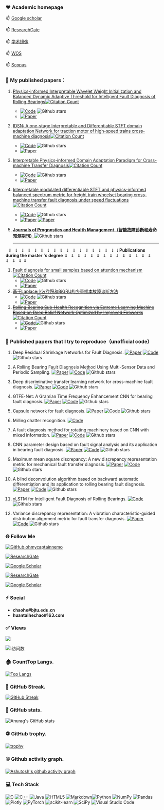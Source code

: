 <!--
**liguge/liguge** is a ✨ _special_ ✨ repository because its `README.md` (this file) appears on your GitHub profile.


<h1 align="center"><img src="https://media.giphy.com/media/1nctTrbXXmMHUVAaOo/giphy.gif" width="100%"></h1>

<h1 align="center">Hi <img src="https://media.giphy.com/media/RzqkoOmhuh86XsECvl/giphy.gif" width="50">, I'm chao He!</h1>

Here are some ideas to get you started:

- 🔭 I’m currently working on ...
- 🌱 I’m currently learning ...
- 👯 I’m looking to collaborate on ...
- 🤔 I’m looking for help with ...
- 💬 Ask me about ...
- 📫 How to reach me: ...
- 😄 Pronouns: ...
- ⚡ Fun fact: ...
-->

### ❤️ Academic homepage

  📫         [Google scholar](https://scholar.google.com/citations?user=1DtpMlAAAAAJ&hl=en)

  📫         [ResearchGate](https://www.researchgate.net/profile/Chao-He-64)

  📫         [学术镜像](https://sc.panda985.com/citations?user=1DtpMlAAAAAJ&hl=zh-CN&oi=sra)

  📫         [WOS](https://www.webofscience.com/wos/author/record/HCJ-0483-2022)

  📫         [Scopus](https://www.scopus.com/authid/detail.uri?authorId=57222401905)


### 🌱 My published papers：
1. [Physics-informed Interpretable Wavelet Weight Initialization and Balanced Dynamic Adaptive Threshold for Intelligent Fault Diagnosis of Rolling Bearings](https://doi.org/10.1016/j.jmsy.2023.08.014)[![Citation Count](https://img.shields.io/badge/citations-55-blue)](https://example.com/link_to_your_paper)

   - [![Code](https://img.shields.io/badge/Code-Website-blue.svg?logo=arXiv&logoColor=red)](https://github.com/liguge/EWSNet)  ![Github stars](https://img.shields.io/github/stars/liguge/EWSNet.svg)  
   - [![Paper](https://img.shields.io/badge/Paper-DOI-red.svg?logo=arXiv&logoColor=red)](https://doi.org/10.1016/j.jmsy.2023.08.014)

2. [IDSN: A one-stage Interpretable and Differentiable STFT domain adaptation Network for traction motor of high-speed trains cross-machine diagnosis](https://doi.org/10.1016/j.ymssp.2023.110846)[![Citation Count](https://img.shields.io/badge/citations-28-blue)](https://example.com/link_to_your_paper)

   - [![Code](https://img.shields.io/badge/Code-Website-blue.svg?logo=arXiv&logoColor=red)](https://github.com/liguge/IDSN_public)  ![Github stars](https://img.shields.io/github/stars/liguge/IDSN_public.svg)  
   - [![Paper](https://img.shields.io/badge/Paper-DOI-red.svg?logo=arXiv&logoColor=red)](https://doi.org/10.1016/j.ymssp.2023.110846)

3. [Interpretable Physics-informed Domain Adaptation Paradigm for Cross-machine Transfer Diagnosis](https://doi.org/10.1016/j.knosys.2024.111499)[![Citation Count](https://img.shields.io/badge/citations-22-blue)](https://example.com/link_to_your_paper)

   - [![Code](https://img.shields.io/badge/Code-Website-blue.svg?logo=arXiv&logoColor=red)](https://github.com/liguge/WIDAN)  ![Github stars](https://img.shields.io/github/stars/liguge/WIDAN.svg)  
   - [![Paper](https://img.shields.io/badge/Paper-DOI-red.svg?logo=arXiv&logoColor=red)](https://doi.org/10.1016/j.knosys.2024.111499)

4. [Interpretable modulated differentiable STFT and physics-informed balanced spectrum metric for freight train wheelset bearing cross-machine transfer fault diagnosis under speed fluctuations](https://doi.org/10.1016/j.aei.2024.102568)[![Citation Count](https://img.shields.io/badge/citations-12-blue)](https://example.com/link_to_your_paper)

   - [![Code](https://img.shields.io/badge/Code-Website-blue.svg?logo=arXiv&logoColor=red)](https://github.com/liguge/PyDSN)  ![Github stars](https://img.shields.io/github/stars/liguge/PyDSN.svg)  
   - [![Paper](https://img.shields.io/badge/Paper_1-DOI-red.svg?logo=arXiv&logoColor=red)](https://doi.org/10.1016/j.aei.2024.102568)  [![Paper](https://img.shields.io/badge/Paper_2-ARXIV-red.svg?logo=arXiv&logoColor=red)](https://doi.org/10.48550/arXiv.2406.11917)

5. **[Journals of Prognostics and Health Management（智能故障诊断和寿命预测期刊）](https://github.com/liguge/Journals-for-Prognostics-and-Health-Management)**![Github stars](https://img.shields.io/github/stars/liguge/Journals-for-Prognostics-and-Health-Management.svg)  

   ------

   


​                                       $\Downarrow\Downarrow\Downarrow\Downarrow\Downarrow\Downarrow\Downarrow\Downarrow\Downarrow\Downarrow\Downarrow\Downarrow\Downarrow\Downarrow\Downarrow\Downarrow\Downarrow\Downarrow$**Publications during the master 's degree**$\Downarrow\Downarrow\Downarrow\Downarrow\Downarrow\Downarrow\Downarrow\Downarrow\Downarrow\Downarrow\Downarrow\Downarrow\Downarrow\Downarrow\Downarrow\Downarrow\Downarrow\Downarrow$

1. [Fault diagnosis for small samples based on attention mechanism](https://doi.org/10.1016/j.measurement.2021.110242) [![Citation Count](https://img.shields.io/badge/citations-139-blue)](https://example.com/link_to_your_paper)   
    - [![Code](https://img.shields.io/badge/Code-Website-blue.svg?logo=arXiv&logoColor=red)](https://github.com/liguge/Fault-diagnosis-for-small-samples-based-on-attention-mechanism)  ![Github stars](https://img.shields.io/github/stars/liguge/Fault-diagnosis-for-small-samples-based-on-attention-mechanism.svg)  
   - [![Paper](https://img.shields.io/badge/Paper-DOI-red.svg?logo=arXiv&logoColor=red)](https://doi.org/10.1016/j.measurement.2021.110242)
3. [基于Laplace小波卷积和BiGRU的少量样本故障诊断方法](https://kns.cnki.net/kcms2/article/abstract?v=YoFA4grnCX4IptBzWglGXApO5AGPdZ156g6v-p2jrPHNmVObS4A1qgfoVQ5DLQmA0tZPfcGejDUBj3Pn0PsDC_CaIm9TKNDyXl3emEIY_kWSGFi3qKnIFL9hMXTytEQaZrlUvmHXxiA=&uniplatform=NZKPT&flag=copy)
    - [![Code](https://img.shields.io/badge/Code-Website-blue.svg?logo=arXiv&logoColor=red)](https://github.com/liguge/DLWCB)  ![Github stars](https://img.shields.io/github/stars/liguge/DLWCB.svg)
   - [![Paper](https://img.shields.io/badge/Paper-DOI-red.svg?logo=arXiv&logoColor=red)](https://kns.cnki.net/kcms2/article/abstract?v=YoFA4grnCX4IptBzWglGXApO5AGPdZ156g6v-p2jrPHNmVObS4A1qgfoVQ5DLQmA0tZPfcGejDUBj3Pn0PsDC_CaIm9TKNDyXl3emEIY_kWSGFi3qKnIFL9hMXTytEQaZrlUvmHXxiA=&uniplatform=NZKPT&flag=copy)
8. ~~[Rolling Bearing Sub-Health Recognition via Extreme Learning Machine Based on Deep Belief Network Optimized by Improved Fireworks](https://doi.org/10.1109/ACCESS.2021.3064962)~~ [![Citation Count](https://img.shields.io/badge/citations-23-blue)](https://example.com/link_to_your_paper)     
    -  ~~[![Code](https://img.shields.io/badge/Code-Website-blue.svg?logo=arXiv&logoColor=red)](https://github.com/liguge/FWA-DBN-ELM-for-intelligent-fault-diagnosis)~~![Github stars](https://img.shields.io/github/stars/liguge/FWA-DBN-ELM-for-intelligent-fault-diagnosis.svg)
    -  [![Paper](https://img.shields.io/badge/Paper-DOI-red.svg?logo=arXiv&logoColor=red)](https://doi.org/10.1109/ACCESS.2021.3064962)




### 💬 Published papers that I try to reproduce（unofficial code）

1. Deep Residual Shrinkage Networks for Fault Diagnosis. [![Paper](https://img.shields.io/badge/Paper-DOI-red.svg?logo=arXiv&logoColor=red)](https://doi.org/10.1109/TII.2019.2943898) [![Code](https://img.shields.io/badge/Code-Website-blue.svg?logo=arXiv&logoColor=red)](https://github.com/liguge/Deep-Residual-Shrinkage-Networks-for-intelligent-fault-diagnosis-DRSN-)![Github stars](https://img.shields.io/github/stars/liguge/Deep-Residual-Shrinkage-Networks-for-intelligent-fault-diagnosis-DRSN-.svg)

2. A Rolling Bearing Fault Diagnosis Method Using Multi-Sensor Data and Periodic Sampling. [![Paper](https://img.shields.io/badge/Paper-DOI-red.svg?logo=arXiv&logoColor=red)](https://doi.org/10.1109/ICME52920.2022.9859658) [![Code](https://img.shields.io/badge/Code-Website-blue.svg?logo=arXiv&logoColor=red)](https://github.com/liguge/MDPS_pytorch) ![Github stars](https://img.shields.io/github/stars/liguge/MDPS_pytorch.svg)

3. Deep discriminative transfer learning network for cross-machine fault diagnosis. [![Paper](https://img.shields.io/badge/Paper-DOI-red.svg?logo=arXiv&logoColor=red)](https://doi.org/10.1016/j.ymssp.2022.109884) [![Code](https://img.shields.io/badge/Code-Website-blue.svg?logo=arXiv&logoColor=red)](https://github.com/liguge/DDTLN) ![Github stars](https://img.shields.io/github/stars/liguge/DDTLN.svg)

4. GTFE-Net: A Gramian Time Frequency Enhancement CNN for bearing fault diagnosis. [![Paper](https://img.shields.io/badge/Paper-DOI-red.svg?logo=arXiv&logoColor=red)](https://doi.org/10.1016/j.engappai.2022.105794) [![Code](https://img.shields.io/badge/Code-Website-blue.svg?logo=arXiv&logoColor=red)](https://github.com/liguge/GTFENet_pytorch) ![Github stars](https://img.shields.io/github/stars/liguge/GTFENet_pytorch.svg)

5. Capsule network for fault diagnosis. [![Paper](https://img.shields.io/badge/Paper-DOI-red.svg?logo=arXiv&logoColor=red)](https://doi.org/10.1109/JSEN.2022.3169341) [![Code](https://img.shields.io/badge/Code-Website-blue.svg?logo=arXiv&logoColor=red)](https://github.com/liguge/Capsule-network-for-fault-diagnosis) ![Github stars](https://img.shields.io/github/stars/liguge/Capsule-network-for-fault-diagnosis.svg)

6. Milling chatter recognition.  [![Code](https://img.shields.io/badge/Code-Website-blue.svg?logo=arXiv&logoColor=red)](https://github.com/liguge/chanzhen)

7. A fault diagnosis method for rotating machinery based on CNN with mixed information. [![Paper](https://img.shields.io/badge/Paper-DOI-red.svg?logo=arXiv&logoColor=red)](https://doi.org/10.1109/TII.2022.3224979) [![Code](https://img.shields.io/badge/Code-Website-blue.svg?logo=arXiv&logoColor=red)](https://github.com/liguge/MIXCNN_pytorch) ![Github stars](https://img.shields.io/github/stars/liguge/MIXCNN_pytorch.svg)

8. CNN parameter design based on fault signal analysis and its application in bearing fault diagnosis. [![Paper](https://img.shields.io/badge/Paper-DOI-red.svg?logo=arXiv&logoColor=red)](https://doi.org/10.1016/j.aei.2023.101877) [![Code](https://img.shields.io/badge/Code-Website-blue.svg?logo=arXiv&logoColor=red)](https://github.com/liguge/PGCNN) ![Github stars](https://img.shields.io/github/stars/liguge/PGCNN.svg)

9. Maximum mean square discrepancy: A new discrepancy representation metric for mechanical fault transfer diagnosis. [![Paper](https://img.shields.io/badge/Paper-DOI-red.svg?logo=arXiv&logoColor=red)](https://doi.org/10.1016/j.knosys.2023.110748) [![Code](https://img.shields.io/badge/Code-Website-blue.svg?logo=arXiv&logoColor=red)](https://github.com/liguge/MMSD) ![Github stars](https://img.shields.io/github/stars/liguge/MMSD.svg)

10. A blind deconvolution algorithm based on backward automatic differentiation and its application to rolling bearing fault diagnosis. [![Paper](https://img.shields.io/badge/Paper-DOI-red.svg?logo=arXiv&logoColor=red)](https://doi.org/10.1088/1361-6501/ac3fc7) [![Code](https://img.shields.io/badge/Code-Website-blue.svg?logo=arXiv&logoColor=red)](https://github.com/liguge/MAND) ![Github stars](https://img.shields.io/github/stars/liguge/MAND.svg)

11. xLSTM for Intelligent Fault Diagnosis of Rolling Bearings. [![Code](https://img.shields.io/badge/Code-Website-blue.svg?logo=arXiv&logoColor=red)](https://github.com/liguge/xLSTM-for-intelligent-fault-diagnosis-of-rolling-bearings) ![Github stars](https://img.shields.io/github/stars/liguge/xLSTM-for-intelligent-fault-diagnosis-of-rolling-bearings.svg)

12. Variance discrepancy representation: A vibration characteristic-guided distribution alignment metric for fault transfer diagnosis. [![Paper](https://img.shields.io/badge/Paper-DOI-red.svg?logo=arXiv&logoColor=red)](https://doi.org/10.1016/j.ymssp.2024.111544) [![Code](https://img.shields.io/badge/Code-Website-blue.svg?logo=arXiv&logoColor=red)](https://github.com/liguge/Variance-discrepancy-representation) ![Github stars](https://img.shields.io/github/stars/liguge/Variance-discrepancy-representation-pytorch.svg)

    



### 🌐 Follow Me

[![GitHub ohmycaptainnemo](https://img.shields.io/github/followers/liguge?label=follow&style=social)](https://github.com/liguge)

[![ResearchGate](https://img.shields.io/badge/ResearchGate-Follow-blue)](https://www.researchgate.net/profile/Chao-He-64)

[![Google Scholar](https://img.shields.io/badge/Google_Scholar-Follow-green)](https://scholar.google.com/citations?user=1DtpMlAAAAAJ&hl=en)

[![ResearchGate](https://img.shields.io/badge/Zhihu-Follow-pink)](https://www.zhihu.com/people/huantaihechao)

[![Google Scholar](https://img.shields.io/badge/Github-Follow-red)](https://github.com/liguge)

### ⚡ Social

 - **chaohe#bjtu.edu.cn**
 - **huantaihechao#163.com**

### ✅ Views
![](http://profile-counter.glitch.me/liguge/count.svg)

![:访问数](https://moe-counter.glitch.me/get/@liguge?theme=gelbooru)

### 🏠 CountTop Langs.

[![Top Langs](https://github-readme-stats.vercel.app/api/top-langs/?username=liguge&layout=compact)](https://github.com/anuraghazra/github-readme-stats)

### 🎁 GitHub Streak.

[![GitHub Streak](https://github-readme-streak-stats.herokuapp.com/?user=liguge&theme=dark)](https://git.io/streak-stats)

### 🏀 GitHub stats.

![Anurag's GitHub stats](https://github-readme-stats.vercel.app/api?username=liguge&show_icons=true&theme=tokyonight)

### ⚽ GitHub trophy.

[![trophy](https://github-profile-trophy.vercel.app/?username=liguge&theme=monokai)](https://github.com/ryo-ma/github-profile-trophy)

### ⚾ Github activity graph.

[![Ashutosh's github activity graph](https://activity-graph.herokuapp.com/graph?username=liguge&theme=xcode)](https://github.com/ashutosh00710/github-readme-activity-graph)
### 💻 Tech Stack

![C](https://img.shields.io/badge/c-%2300599C.svg?style=plastic&logo=c&logoColor=white) ![C++](https://img.shields.io/badge/c++-%2300599C.svg?style=plastic&logo=c%2B%2B&logoColor=white)  ![Java](https://img.shields.io/badge/java-%23ED8B00.svg?style=plastic&logo=java&logoColor=white) ![HTML5](https://img.shields.io/badge/html5-%23E34F26.svg?style=plastic&logo=html5&logoColor=white) ![Markdown](https://img.shields.io/badge/markdown-%23000000.svg?style=plastic&logo=markdown&logoColor=white)![Python](https://img.shields.io/badge/python-3670A0?style=plastic&logo=python&logoColor=ffdd54) ![NumPy](https://img.shields.io/badge/numpy-%23013243.svg?style=plastic&logo=numpy&logoColor=white) ![Pandas](https://img.shields.io/badge/pandas-%23150458.svg?style=plastic&logo=pandas&logoColor=white) ![Plotly](https://img.shields.io/badge/Plotly-%233F4F75.svg?style=plastic&logo=plotly&logoColor=white) ![PyTorch](https://img.shields.io/badge/PyTorch-%23EE4C2C.svg?style=plastic&logo=PyTorch&logoColor=white) ![scikit-learn](https://img.shields.io/badge/scikit--learn-%23F7931E.svg?style=plastic&logo=scikit-learn&logoColor=white) ![SciPy](https://img.shields.io/badge/SciPy-%230C55A5.svg?style=plastic&logo=scipy&logoColor=%white)  ![Visual Studio Code](https://img.shields.io/badge/Visual%20Studio%20Code-0078d7.svg?style=plastic&logo=visual-studio-code&logoColor=white)
